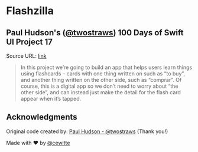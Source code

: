 # Flashzilla

## Paul Hudson's ([@twostraws](https://x.com/twostraws)) 100 Days of Swift UI Project 17

Source URL: [link](https://www.hackingwithswift.com/books/ios-swiftui/flashzilla-introduction)

>In this project we’re going to build an app that helps users learn things using flashcards – cards with one thing written on such as “to buy”, and another thing written on the other side, such as “comprar”. Of course, this is a digital app so we don’t need to worry about “the other side”, and can instead just make the detail for the flash card appear when it’s tapped.

## Acknowledgments

Original code created by: [Paul Hudson - @twostraws](https://x.com/twostraws) (Thank you!)

Made with :heart: by [@cewitte](https://x.com/cewitte)
